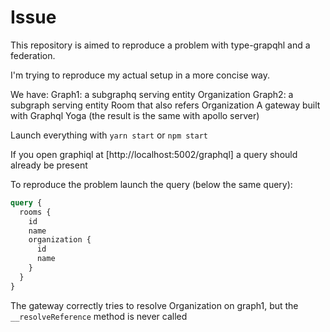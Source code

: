 # Issue

This repository is aimed to reproduce a problem with type-grapqhl and a federation.

I'm trying to reproduce my actual setup in a more concise way.

We have:
Graph1: a subgraphq serving entity Organization
Graph2: a subgraph serving entity Room that also refers Organization
A gateway built with Graphql Yoga (the result is the same with apollo server)

Launch everything with `yarn start` or `npm start`

If you open graphiql at [http://localhost:5002/graphql] a query should already be present

To reproduce the problem launch the query (below the same query):

```graphql
query {
  rooms {
    id
    name
    organization {
      id
      name
    }
  }
}
```

The gateway correctly tries to resolve Organization on graph1, but the `__resolveReference` method is never called

